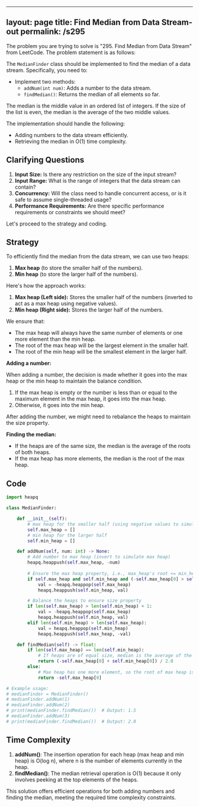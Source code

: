 
---
layout: page
title:  Find Median from Data Stream-out
permalink: /s295
---

The problem you are trying to solve is "295. Find Median from Data Stream" from LeetCode. The problem statement is as follows:

The `MedianFinder` class should be implemented to find the median of a data stream. Specifically, you need to:

- Implement two methods: 
  - `addNum(int num)`: Adds a number to the data stream.
  - `findMedian()`: Returns the median of all elements so far.

The median is the middle value in an ordered list of integers. If the size of the list is even, the median is the average of the two middle values.

The implementation should handle the following:

- Adding numbers to the data stream efficiently.
- Retrieving the median in O(1) time complexity.

## Clarifying Questions

1. **Input Size:** Is there any restriction on the size of the input stream?
2. **Input Range:** What is the range of integers that the data stream can contain?
3. **Concurrency:** Will the class need to handle concurrent access, or is it safe to assume single-threaded usage?
4. **Performance Requirements:** Are there specific performance requirements or constraints we should meet?

Let's proceed to the strategy and coding.

## Strategy

To efficiently find the median from the data stream, we can use two heaps:
1. **Max heap** (to store the smaller half of the numbers).
2. **Min heap** (to store the larger half of the numbers).

Here's how the approach works:

1. **Max heap (Left side):** Stores the smaller half of the numbers (inverted to act as a max heap using negative values).
2. **Min heap (Right side):** Stores the larger half of the numbers.

We ensure that:
- The max heap will always have the same number of elements or one more element than the min heap.
- The root of the max heap will be the largest element in the smaller half.
- The root of the min heap will be the smallest element in the larger half.

**Adding a number:**

When adding a number, the decision is made whether it goes into the max heap or the min heap to maintain the balance condition.

1. If the max heap is empty or the number is less than or equal to the maximum element in the max heap, it goes into the max heap.
2. Otherwise, it goes into the min heap.

After adding the number, we might need to rebalance the heaps to maintain the size property.

**Finding the median:**

- If the heaps are of the same size, the median is the average of the roots of both heaps.
- If the max heap has more elements, the median is the root of the max heap.

## Code

```python
import heapq

class MedianFinder:

    def __init__(self):
        # max heap for the smaller half (using negative values to simulate a max heap in Python)
        self.max_heap = []
        # min heap for the larger half
        self.min_heap = []

    def addNum(self, num: int) -> None:
        # Add number to max heap (invert to simulate max heap)
        heapq.heappush(self.max_heap, -num)
        
        # Ensure the max heap property, i.e., max_heap's root <= min_heap's root
        if self.max_heap and self.min_heap and (-self.max_heap[0] > self.min_heap[0]):
            val = -heapq.heappop(self.max_heap)
            heapq.heappush(self.min_heap, val)

        # Balance the heaps to ensure size property
        if len(self.max_heap) > len(self.min_heap) + 1:
            val = -heapq.heappop(self.max_heap)
            heapq.heappush(self.min_heap, val)
        elif len(self.min_heap) > len(self.max_heap):
            val = heapq.heappop(self.min_heap)
            heapq.heappush(self.max_heap, -val)

    def findMedian(self) -> float:
        if len(self.max_heap) == len(self.min_heap):
            # If heaps are of equal size, median is the average of the roots
            return (-self.max_heap[0] + self.min_heap[0]) / 2.0
        else:
            # Max heap has one more element, so the root of max heap is the median
            return -self.max_heap[0]

# Example usage:
# medianFinder = MedianFinder()
# medianFinder.addNum(1)
# medianFinder.addNum(2)
# print(medianFinder.findMedian())  # Output: 1.5
# medianFinder.addNum(3)
# print(medianFinder.findMedian())  # Output: 2.0
```

## Time Complexity

1. **addNum()**: The insertion operation for each heap (max heap and min heap) is O(log n), where n is the number of elements currently in the heap.
2. **findMedian()**: The median retrieval operation is O(1) because it only involves peeking at the top elements of the heaps.

This solution offers efficient operations for both adding numbers and finding the median, meeting the required time complexity constraints.